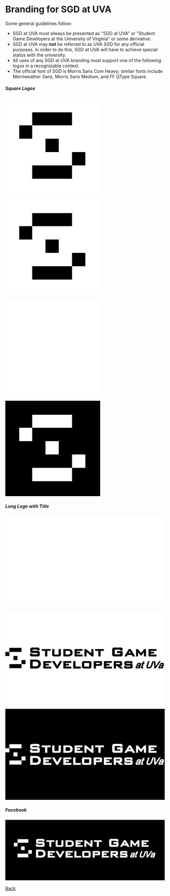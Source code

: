 # Branding for SGD at UVA

Some general guidelines follow:

* SGD at UVA must always be presented as "SGD at UVA" or "Student Game Developers at the University of Virginia" or some derivative.
* SGD at UVA may **not** be referred to as UVA SGD for any official purposes. In order to do this, SGD at UVA will have to achieve special status with the university.
* All uses of any SGD at UVA branding must support one of the following logos in a recognizable context.
* The official font of SGD is Morris Sans Com Heavy; similar fonts include Merriweather Sans, Morris Sans Medium, and FF QType Square.

##### Square Logos

![black on alpha](./Logo_blackOnAlpha.png)

![black on white](./Logo_blackOnWhite.png)

![white on alpha](./Logo_whiteOnAlpha.png)

![black on white](./Logo_whiteOnBlack.png)

##### Long Logo with Title

![black on alpha](./Logo_Title_blackOnAlpha.png)

![black on white](./Logo_Title_blackOnWhite.png)

![white on alpha](./Logo_Title_whiteOnBlack.png)

##### Facebook

![event banner pic](FBEventBanner_whiteOnBlack.png)

[Back](./index.md)
